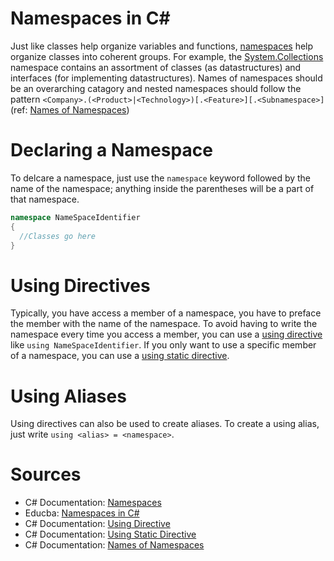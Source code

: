 # Namespaces in C#
Just like classes help organize variables and functions, [namespaces](https://docs.microsoft.com/en-us/dotnet/csharp/language-reference/language-specification/namespaces) help
organize classes into coherent groups. For example, the [System.Collections](https://docs.microsoft.com/en-us/dotnet/api/system.collections?view=net-6.0) namespace contains
an assortment of classes (as datastructures) and interfaces (for implementing datastructures). Names of namespaces should be an overarching catagory and nested namespaces
should follow the pattern `<Company>.(<Product>|<Technology>)[.<Feature>][.<Subnamespace>]` (ref: [Names of Namespaces](https://docs.microsoft.com/en-us/dotnet/standard/design-guidelines/names-of-namespaces))

# Declaring a Namespace
To delcare a namespace, just use the `namespace` keyword followed by the name of the namespace; anything inside the parentheses will be a part of that namespace.

```C#
namespace NameSpaceIdentifier
{
  //Classes go here
}
```

# Using Directives
Typically, you have access a member of a namespace, you have to preface the member with the name of the namespace. To avoid having to write the namespace every time you 
access a member, you can use a [using directive](https://docs.microsoft.com/en-us/dotnet/csharp/language-reference/language-specification/namespaces#using-directives) like
`using NameSpaceIdentifier`. If you only want to use a specific member of a namespace, you can use a [using static directive](https://docs.microsoft.com/en-us/dotnet/csharp/language-reference/language-specification/namespaces#using-static-directives).

# Using Aliases
Using directives can also be used to create aliases. To create a using alias, just write `using <alias> = <namespace>`.


# Sources
- C# Documentation: [Namespaces](https://docs.microsoft.com/en-us/dotnet/csharp/language-reference/language-specification/namespaces#using-static-directives)
- Educba: [Namespaces in C#](https://www.educba.com/namespaces-in-c-sharp/)
- C# Documentation: [Using Directive](https://docs.microsoft.com/en-us/dotnet/csharp/language-reference/language-specification/namespaces#using-static-directives)
- C# Documentation: [Using Static Directive](https://docs.microsoft.com/en-us/dotnet/csharp/language-reference/language-specification/namespaces#using-static-directives)
- C# Documentation: [Names of Namespaces](https://docs.microsoft.com/en-us/dotnet/standard/design-guidelines/names-of-namespaces)
